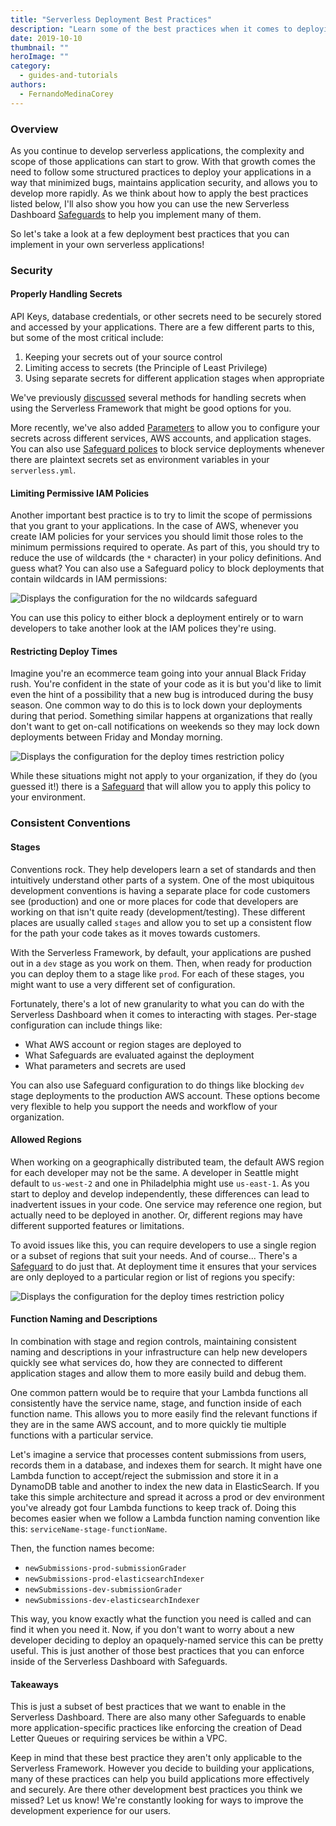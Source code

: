 ```yaml
---
title: "Serverless Deployment Best Practices"
description: "Learn some of the best practices when it comes to deploying serverless applications."
date: 2019-10-10
thumbnail: ""
heroImage: ""
category:
  - guides-and-tutorials
authors:
  - FernandoMedinaCorey
---
```


### Overview

As you continue to develop serverless applications, the complexity and scope of those applications can start to grow. With that growth comes the need to follow some structured practices to deploy your applications in a way that minimized bugs, maintains application security, and allows you to develop more rapidly. As we think about how to apply the best practices listed below, I'll also show you how you can use the new Serverless Dashboard [Safeguards](https://serverless.com/framework/docs/dashboard/safeguards/) to help you implement many of them.

So let's take a look at a few deployment best practices that you can implement in your own serverless applications!

### Security

#### Properly Handling Secrets

API Keys, database credentials, or other secrets need to be securely stored and accessed by your applications. There are a few different parts to this, but some of the most critical include: 

1. Keeping your secrets out of your source control 
2. Limiting access to secrets (the Principle of Least Privilege)
3. Using separate secrets for different application stages when appropriate

We've previously [discussed](https://serverless.com/blog/serverless-secrets-api-keys/) several methods for handling secrets when using the Serverless Framework that might be good options for you. 

More recently, we've also added [Parameters](https://serverless.com/framework/docs/dashboard/parameters/) to allow you to configure your secrets across different services, AWS accounts, and application stages. You can also use [Safeguard polices](https://serverless.com/framework/docs/dashboard/safeguards/) to block service deployments whenever there are plaintext secrets set as environment variables in your `serverless.yml`.

#### Limiting Permissive IAM Policies

Another important best practice is to try to limit the scope of permissions that you grant to your applications. In the case of AWS, whenever you create IAM policies for your services you should limit those roles to the minimum permissions required to operate. As part of this, you should try to reduce the use of wildcards (the `*` character) in your policy definitions. And guess what? You can also use a Safeguard policy to block deployments that contain wildcards in IAM permissions:

![Displays the configuration for the no wildcards safeguard](https://s3-us-west-2.amazonaws.com/assets.blog.serverless.com/2019-10-deployment-best-practices/no-wildcards.png)

You can use this policy to either block a deployment entirely or to warn developers to take another look at the IAM polices they're using.

#### Restricting Deploy Times

Imagine you're an ecommerce team going into your annual Black Friday rush. You're confident in the state of your code as it is but you'd like to limit even the hint of a possibility that a new bug is introduced during the busy season. One common way to do this is to lock down your deployments during that period. Something similar happens at organizations that really don't want to get on-call notifications on weekends so they may lock down deployments between Friday and Monday morning.

![Displays the configuration for the deploy times restriction policy](https://s3-us-west-2.amazonaws.com/assets.blog.serverless.com/2019-10-deployment-best-practices/deploy-times.png)

While these situations might not apply to your organization, if they do (you guessed it!) there is a [Safeguard](https://serverless.com/framework/docs/dashboard/safeguards/) that will allow you to apply this policy to your environment.

### Consistent Conventions

#### Stages

Conventions rock. They help developers learn a set of standards and then intuitively understand other parts of a system. One of the most ubiquitous development conventions is having a separate place for code customers see (production) and one or more places for code that developers are working on that isn't quite ready (development/testing). These different places are usually called `stages` and allow you to set up a consistent flow for the path your code takes as it moves towards customers.

With the Serverless Framework, by default, your applications are pushed out in a `dev` stage as you work on them. Then, when ready for production you can deploy them to a stage like `prod`. For each of these stages, you might want to use a very different set of configuration. 

Fortunately, there's a lot of new granularity to what you can do with the Serverless Dashboard when it comes to interacting with stages. Per-stage configuration can include things like:

- What AWS account or region stages are deployed to
- What Safeguards are evaluated against the deployment
- What parameters and secrets are used

You can also use Safeguard configuration to do things like blocking `dev` stage deployments to the production AWS account. These options become very flexible to help you support the needs and workflow of your organization.

#### Allowed Regions

When working on a geographically distributed team, the default AWS region for each developer may not be the same. A developer in Seattle might default to `us-west-2` and one in Philadelphia might use `us-east-1`. As you start to deploy and develop independently, these differences can lead to inadvertent issues in your code. One service may reference one region, but actually need to be deployed in another. Or, different regions may have different supported features or limitations. 

To avoid issues like this, you can require developers to use a single region or a subset of regions that suit your needs. And of course... There's a [Safeguard](https://serverless.com/framework/docs/dashboard/safeguards/) to do just that. At deployment time it ensures that your services are only deployed to a particular region or list of regions you specify:

![Displays the configuration for the deploy times restriction policy](https://s3-us-west-2.amazonaws.com/assets.blog.serverless.com/2019-10-deployment-best-practices/allowed-regions.png)

#### Function Naming and Descriptions

In combination with stage and region controls, maintaining consistent naming and descriptions in your infrastructure can help new developers quickly see what services do, how they are connected to different application stages and allow them to more easily build and debug them.

One common pattern would be to require that your Lambda functions all consistently have the service name, stage, and function inside of each function name. This allows you to more easily find the relevant functions if they are in the same AWS account, and to more quickly tie multiple functions with a particular service. 

Let's imagine a service that processes content submissions from users, records them in a database, and indexes them for search. It might have one Lambda function to accept/reject the submission and store it in a DynamoDB table and another to index the new data in ElasticSearch. If you take this simple architecture and spread it across a prod or dev environment you've already got four Lambda functions to keep track of. Doing this becomes easier when we follow a Lambda function naming convention like this: `serviceName-stage-functionName`.

Then, the function names become:

- `newSubmissions-prod-submissionGrader`
- `newSubmissions-prod-elasticsearchIndexer`
- `newSubmissions-dev-submissionGrader`
- `newSubmissions-dev-elasticsearchIndexer`

This way, you know exactly what the function you need is called and can find it when you need it. Now, if you don't want to worry about a new developer deciding to deploy an opaquely-named service this can be pretty useful. This is just another of those best practices that you can enforce inside of the Serverless Dashboard with Safeguards.

#### Takeaways 

This is just a subset of best practices that we want to enable in the Serverless Dashboard. There are also many other Safeguards to enable more application-specific practices like enforcing the creation of Dead Letter Queues or requiring services be within a VPC. 

Keep in mind that these best practice they aren't only applicable to the Serverless Framework. However you decide to building your applications, many of these practices can help you build applications more effectively and securely. Are there other development best practices you think we missed? Let us know! We're constantly looking for ways to improve the development experience for our users.
